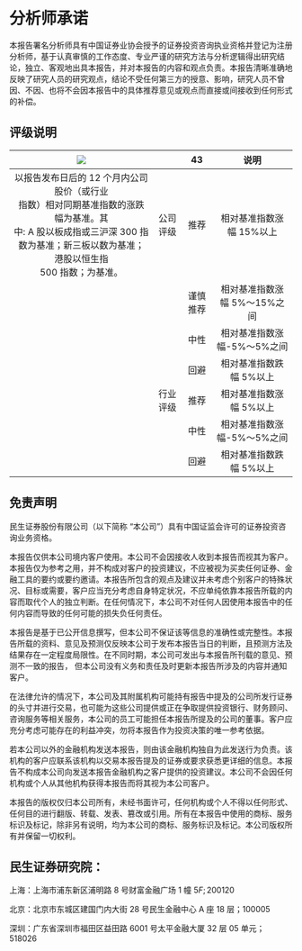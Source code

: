 # 分析师承诺 

本报告署名分析师具有中国证券业协会授予的证券投资咨询执业资格并登记为注册分析师，基于认真审慎的工作态度、专业严谨的研究方法与分析逻辑得出研究结论，独立、客观地出具本报告，并对本报告的内容和观点负责。本报告清晰准确地反映了研究人员的研究观点，结论不受任何第三方的授意、影响，研究人员不曾因、不因、也将不会因本报告中的具体推荐意见或观点而直接或间接收到任何形式的补偿。

## 评级说明

| ![](https://cdn.mathpix.com/cropped/2024_06_28_a588017c1bf1d2bdcfb5g-1.jpg?height=60&width=661&top_left_y=724&top_left_x=133) |  | 43 | 说明 |
| :---: | :---: | :---: | :---: |
| 以报告发布日后的 12 个月内公司股价（或行业 <br> 指数）相对同期基准指数的涨跌幅为基准。其 <br> 中: A 股以板成指或三沪深 300 指数为基准；新三板以数为基准；港股以恒生指 <br> 500 指数；为基准。 | 公司评级 | 推荐 | 相对基准指数涨幅 15\%以上 |
|  |  | 谨慎推荐 | 相对基准指数涨幅 5\%～15\%之间 |
|  |  | 中性 | 相对基准指数涨幅-5\%～5\%之间 |
|  |  | 回避 | 相对基准指数跌幅 5\%以上 |
|  | 行业评级 | 推荐 | 相对基准指数涨幅 5\%以上 |
|  |  | 中性 | 相对基准指数涨幅-5\%～5\%之间 |
|  |  | 回避 | 相对基准指数跌幅 5\%以上 |

## 免责声明

民生证券股份有限公司（以下简称 “本公司”）具有中国证监会许可的证券投资咨询业务资格。

本报告仅供本公司境内客户使用。本公司不会因接收人收到本报告而视其为客户。本报告仅为参考之用，并不构成对客户的投资建议，不应被视为买卖任何证券、金融工具的要约或要约邀请。本报告所包含的观点及建议并未考虑个别客户的特殊状况、目标或需要，客户应当充分考虑自身特定状况，不应单纯依靠本报告所载的内容而取代个人的独立判断。在任何情况下，本公司不对任何人因使用本报告中的任何内容而导致的任何可能的损失负任何责任。

本报告是基于已公开信息撰写，但本公司不保证该等信息的准确性或完整性。本报告所载的资料、意见及预测仅反映本公司于发布本报告当日的判断，且预测方法及结果存在一定程度局限性。在不同时期，本公司可发出与本报告所刊载的意见、预测不一致的报告， 但本公司没有义务和责任及时更新本报告所涉及的内容并通知客户。

在法律允许的情况下，本公司及其附属机构可能持有报告中提及的公司所发行证券的头寸并进行交易，也可能为这些公司提供或正在争取提供投资银行、财务顾问、咨询服务等相关服务，本公司的员工可能担任本报告所提及的公司的董事。客户应充分考虑可能存在的利益冲突，勿将本报告作为投资决策的唯一参考依据。

若本公司以外的金融机构发送本报告，则由该金融机构独自为此发送行为负责。该机构的客户应联系该机构以交易本报告提及的证券或要求获悉更详细的信息。本报告不构成本公司向发送本报告金融机构之客户提供的投资建议。本公司不会因任何机构或个人从其他机构获得本报告而将其视为本公司客户。

本报告的版权仅归本公司所有，未经书面许可，任何机构或个人不得以任何形式、任何目的进行翻版、转载、发表、篡改或引用。所有在本报告中使用的商标、服务标识及标记，除非另有说明，均为本公司的商标、服务标识及标记。本公司版权所有并保留一切权利。

## 民生证券研究院：

上海：上海市浦东新区浦明路 8 号财富金融广场 1 幢 $5 F ; 200120$

北京：北京市东城区建国门内大街 28 号民生金融中心 A 座 18 层；100005

深圳：广东省深圳市福田区益田路 6001 号太平金融大厦 32 层 05 单元； 518026

